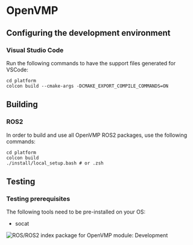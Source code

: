 # OpenVMP

## Configuring the development environment

### Visual Studio Code

Run the following commands to have the support files generated for VSCode:

```
cd platform
colcon build --cmake-args -DCMAKE_EXPORT_COMPILE_COMMANDS=ON
```

## Building

### ROS2

In order to build and use all OpenVMP ROS2 packages, use the following commands:

```
cd platform
colcon build
./install/local_setup.bash # or .zsh
```

## Testing

### Testing prerequisites

The following tools need to be pre-installed on your OS:

- socat

![ROS/ROS2 index package for OpenVMP module: Development](https://www.google-analytics.com/collect?v=1&tid=UA-242596187-2&cid=555&aip=1&t=event&ec=github&ea=md&dp=%2FREADME.md&dt=ROS2%20Modbus%20RTU)